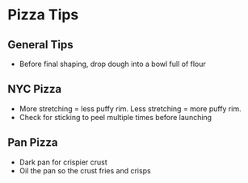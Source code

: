 # Pizza Tips

## General Tips

- Before final shaping, drop dough into a bowl full of flour

## NYC Pizza

- More stretching = less puffy rim. Less stretching = more puffy rim.
- Check for sticking to peel multiple times before launching

## Pan Pizza

- Dark pan for crispier crust
- Oil the pan so the crust fries and crisps
